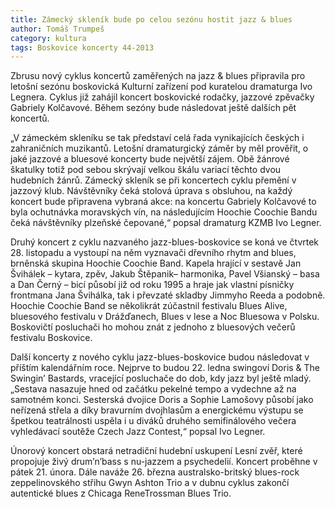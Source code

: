 ```yaml
---
title: Zámecký skleník bude po celou sezónu hostit jazz & blues
author: Tomáš Trumpeš
category: kultura
tags: Boskovice koncerty 44-2013
---
```


Zbrusu nový cyklus koncertů zaměřených na jazz & blues připravila pro letošní sezónu boskovická Kulturní zařízení pod kuratelou dramaturga Ivo Legnera. Cyklus již zahájil koncert boskovické rodačky, jazzové zpěvačky Gabriely Kolčavové. Během sezóny bude následovat ještě dalších pět koncertů.

„V zámeckém skleníku se tak představí celá řada vynikajících českých i zahraničních muzikantů. Letošní dramaturgický záměr by měl prověřit, o jaké jazzové a bluesové koncerty bude největší zájem. Obě žánrové škatulky totiž pod sebou skrývají velkou škálu variací těchto dvou hudebních žánrů. Zámecký skleník se při koncertech cyklu přemění v jazzový klub. Návštěvníky čeká stolová úprava s obsluhou, na každý koncert bude připravena vybraná akce: na koncertu Gabriely Kolčavové to byla ochutnávka moravských vín, na následujícím Hoochie Coochie Bandu čeká návštěvníky plzeňské čepované,“ popsal dramaturg KZMB Ivo Legner.

Druhý koncert z cyklu nazvaného jazz-blues-boskovice se koná ve čtvrtek 28. listopadu a vystoupí na něm vyznavači dřevního rhytm and blues, brněnská skupina Hoochie Coochie Band. Kapela hrající v sestavě Jan Švihálek – kytara, zpěv, Jakub Štěpanik– harmonika, Pavel Všianský – basa a Dan Černý – bicí působí již od roku 1995 a hraje jak vlastní písničky frontmana Jana Švihálka, tak i převzaté skladby Jimmyho Reeda a podobně. Hoochie Coochie Band se několikrát zúčastnil festivalu Blues Alive, bluesového festivalu v Drážďanech, Blues v lese a Noc Bluesowa v Polsku. Boskovičtí posluchači ho mohou znát z jednoho z bluesových večerů festivalu Boskovice.

Další koncerty z nového cyklu jazz-blues-boskovice budou následovat v příštím kalendářním roce. Nejprve to budou 22. ledna swingoví Doris & The Swingin’ Bastards, vracející posluchače do dob, kdy jazz byl ještě mladý. „Sestava nasazuje hned od začátku pekelné tempo a vydechne až na samotném konci. Sesterská dvojice Doris a Sophie Lamošovy působí jako neřízená střela a díky bravurním dvojhlasům a energickému výstupu se špetkou teatrálnosti uspěla i u diváků druhého semifinálového večera vyhledávací soutěže Czech Jazz Contest,“ popsal Ivo Legner.

Únorový koncert obstará netradiční hudební uskupení Lesní zvěř, které propojuje živý drum’n’bass s nu-jazzem a psychedelií. Koncert proběhne v pátek 21. února. Dále naváže 26. března australsko-britský blues-rock zeppelinovského střihu Gwyn Ashton Trio a v dubnu cyklus zakončí autentické blues z Chicaga ReneTrossman Blues Trio.
